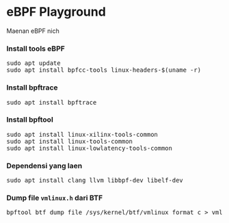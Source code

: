 # eBPF Playground
<p>Maenan eBPF nich</p>
<h3>Install tools eBPF</h3>
<pre>
sudo apt update
sudo apt install bpfcc-tools linux-headers-$(uname -r)
</pre>
<h3>Install bpftrace</h3>
<pre>
sudo apt install bpftrace
</pre>
<h3>Install bpftool</h3>
<pre>
sudo apt install linux-xilinx-tools-common 
sudo apt install linux-tools-common 
sudo apt install linux-lowlatency-tools-common 
</pre>
<h3>Dependensi yang laen</h3>
<pre>
sudo apt install clang llvm libbpf-dev libelf-dev
</pre>
<h3>Dump file <code>vmlinux.h</code> dari BTF</h3>
<pre>
bpftool btf dump file /sys/kernel/btf/vmlinux format c > vmlinux.h
</pre>
